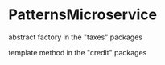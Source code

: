 # PatternsMicroservice
abstract factory in the "taxes" packages

template method in the "credit" packages
